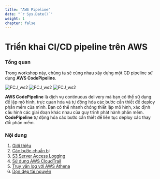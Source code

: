 ```yaml
---
title: "AWS Pipeline"
date: "`r Sys.Date()`"
weight: 1
chapter: false
---
```


# Triển khai CI/CD pipeline trên AWS

### Tổng quan

Trong workshop này, chúng ta sẽ cùng nhau xây dựng một CD pipeline sử dụng **AWS CodePipeline**.

![FCJ_ws2](/images/1.introduce/1.png)
![FCJ_ws2](/images/1.introduce/1.png?w=500)
![FCJ_ws2](/images/1.introduce/1.png?w=5)

**AWS CodePipeline** là dịch vụ continuous delivery mà bạn có thể sử dụng để lập mô hình, trực quan hóa và tự động hóa các bước cần thiết để deploy phần mềm của mình. Bạn có thể nhanh chóng thiết lập mô hình, xác định cấu hình các giai đoạn khác nhau của quy trình phát hành phần mềm. **CodePipeline** tự động hóa các bước cần thiết để liên tục deploy các thay đổi phần mềm.

### Nội dung

1.  [Giới thiệu](1-Introduce/)
2.  [Các bước chuẩn bị](2-Prerequiste/)
3.  [S3 Server Access Logging](3-s3sal/)
4.  [Sử dụng AWS CloudTrail](4-s3cloudtrail/)
5.  [Truy vấn log với AWS Athena](5-s3athena/)
6.  [Dọn dẹp tài nguyên](6-cleanup/)
